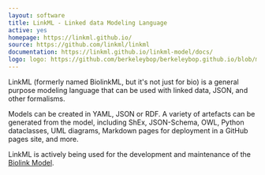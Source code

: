```yaml
---
layout: software
title: LinkML - Linked data Modeling Language
active: yes
homepage: https://linkml.github.io/
source: https://github.com/linkml/linkml
documentation: https://linkml.github.io/linkml-model/docs/
logo: logo: https://github.com/berkeleybop/berkeleybop.github.io/blob/master/project/biolinkml/linkml-logo-smaller.png?raw=true
---
```


LinkML (formerly named BiolinkML, but it's not just for bio) is a general purpose modeling language that can be used with linked data, JSON, and other formalisms.

Models can be created in YAML, JSON or RDF. A variety of artefacts can be generated from the model, including ShEx, JSON-Schema, OWL, Python dataclasses, UML diagrams, Markdown pages for deployment in a GitHub pages site, and more.

LinkML is actively being used for the development and maintenance of the [Biolink Model](https://biolink.github.io/biolink-model/).
